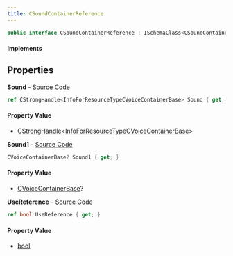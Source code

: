 ```yaml
---
title: CSoundContainerReference
---
```


```csharp
public interface CSoundContainerReference : ISchemaClass<CSoundContainerReference>, ISchemaField, ISchemaClass, INativeHandle
```

#### Implements

## Properties

**Sound** - [Source Code](https://github.com/swiftly-solution/swiftlys2/blob/main/managed/src/SwiftlyS2.Generated/Schemas/Interfaces/CSoundContainerReference.cs#L18)

```csharp
ref CStrongHandle<InfoForResourceTypeCVoiceContainerBase> Sound { get; }
```

#### Property Value

- [CStrongHandle](/docs/api/shared/natives/cstronghandle-1)<[InfoForResourceTypeCVoiceContainerBase](/docs/api/shared/schemadefinitions/infoforresourcetypecvoicecontainerbase)>

**Sound1** - [Source Code](https://github.com/swiftly-solution/swiftlys2/blob/main/managed/src/SwiftlyS2.Generated/Schemas/Interfaces/CSoundContainerReference.cs#L20)

```csharp
CVoiceContainerBase? Sound1 { get; }
```

#### Property Value

- [CVoiceContainerBase](/docs/api/shared/schemadefinitions/cvoicecontainerbase)?

**UseReference** - [Source Code](https://github.com/swiftly-solution/swiftlys2/blob/main/managed/src/SwiftlyS2.Generated/Schemas/Interfaces/CSoundContainerReference.cs#L16)

```csharp
ref bool UseReference { get; }
```

#### Property Value

- [bool](https://learn.microsoft.com/dotnet/api/system.boolean)

